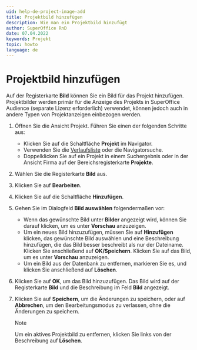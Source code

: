 ```yaml
---
uid: help-de-project-image-add
title: Projektbild hinzufügen
description: Wie man ein Projektbild hinzufügt
author: SuperOffice RnD
date: 07.04.2022
keywords: Projekt
topic: howto
language: de
---
```


# Projektbild hinzufügen

Auf der Registerkarte **Bild** können Sie ein Bild für das Projekt hinzufügen. Projektbilder werden primär für die Anzeige des Projekts in SuperOffice Audience (separate Lizenz erforderlich) verwendet, können jedoch auch in andere Typen von Projektanzeigen einbezogen werden.

1. Öffnen Sie die Ansicht Projekt. Führen Sie einen der folgenden Schritte aus:

    * Klicken Sie auf die Schaltfläche **Projekt** im Navigator.
    * Verwenden Sie die [Verlaufsliste][1] oder die Navigatorsuche.
    * Doppelklicken Sie auf ein Projekt in einem Suchergebnis oder in der Ansicht Firma auf der Bereichsregisterkarte **Projekte**.

2. Wählen Sie die Registerkarte **Bild** aus.

3. Klicken Sie auf **Bearbeiten**.

4. Klicken Sie auf die Schaltfläche **Hinzufügen**.

5. Gehen Sie im Dialogfeld **Bild auswählen** folgendermaßen vor:
    * Wenn das gewünschte Bild unter **Bilder** angezeigt wird, können Sie darauf klicken, um es unter **Vorschau** anzuzeigen.
    * Um ein neues Bild hinzuzufügen, müssen Sie auf **Hinzufügen** klicken, das gewünschte Bild auswählen und eine Beschreibung hinzufügen, die das Bild besser beschreibt als nur der Dateiname. Klicken Sie anschließend auf **OK/Speichern**. Klicken Sie auf das Bild, um es unter **Vorschau** anzuzeigen.
    * Um ein Bild aus der Datenbank zu entfernen, markieren Sie es, und klicken Sie anschließend auf **Löschen**.

6. Klicken Sie auf **OK**, um das Bild hinzuzufügen. Das Bild wird auf der Registerkarte **Bild** und die Beschreibung im Feld **Bild** angezeigt.

7. Klicken Sie auf **Speichern**, um die Änderungen zu speichern, oder auf **Abbrechen**, um den Bearbeitungsmodus zu verlassen, ohne die Änderungen zu speichern.

    > [!NOTE]
    > Um ein aktives Projektbild zu entfernen, klicken Sie links von der Beschreibung auf **Löschen**.

<!-- Referenced links -->
[1]: ../../learn/basics/history.md
